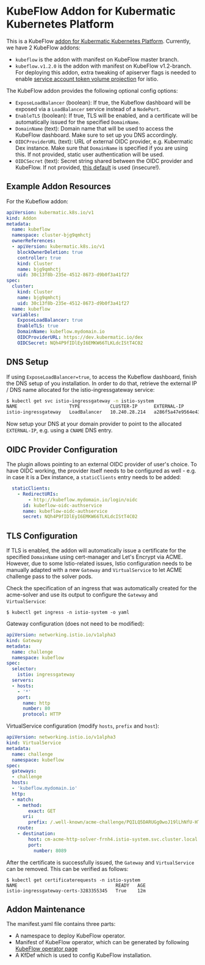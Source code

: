 # KubeFlow Addon for Kubermatic Kubernetes Platform
This is a KubeFlow [addon for Kubermatic Kubernetes Platform](https://docs.kubermatic.com/kubermatic/master/advanced/addons/).
Currently, we have 2 KubeFlow addons:
- `kubeflow` is the addon with manifest on KubeFlow master branch.
- `kubeflow.v1.2.0` is the addon with manifest on KubeFlow v1.2-branch. For deploying this addon, extra tweaking of apiserver flags is needed to enable [service account token volume projection](https://kubernetes.io/docs/tasks/configure-pod-container/configure-service-account/#service-account-token-volume-projection) for istio.

The KubeFlow addon provides the following optional config options:
- `ExposeLoadBalancer` (boolean): If true, the Kubeflow dashboard will be exposed via a `LoadBalancer` service instead of a `NodePort`.
- `EnableTLS` (boolean): If true, TLS will be enabled, and a certificate will be automatically issued for the specified `DomainName`.
- `DomainName` (text): Domain name that will be used to access the KubeFlow dashboard. Make sure to set up you DNS accordingly.
- `OIDCProviderURL` (text): URL of external OIDC provider, e.g. Kubermatic Dex instance. Make sure that `DomainName` is specified if you are using this. If not provided, static user authentication will be used.
- `OIDCSecret` (text): Secret string shared between the OIDC provider and KubeFlow. If not provided, [this default](https://github.com/kubeflow/manifests/blob/master/istio/oidc-authservice/base/params.env#L5) is used (insecure!).

## Example Addon Resources
For the Kubeflow addon:
```yaml
apiVersion: kubermatic.k8s.io/v1
kind: Addon
metadata:
  name: kubeflow
  namespace: cluster-bjg9qmhctj
  ownerReferences:
  - apiVersion: kubermatic.k8s.io/v1
    blockOwnerDeletion: true
    controller: true
    kind: Cluster
    name: bjg9qmhctj
    uid: 30c13f8b-235e-4512-8673-d9b0f3a41f27
spec:
  cluster:
    kind: Cluster
    name: bjg9qmhctj
    uid: 30c13f8b-235e-4512-8673-d9b0f3a41f27
  name: kubeflow
  variables:
    ExposeLoadBalancer: true
    EnableTLS: true
    DomainName: kubeflow.mydomain.io
    OIDCProviderURL: https://dev.kubermatic.io/dex
    OIDCSecret: NQh4P9fIDlEyI6EMKW66TLKLdcIStT4C02
```

## DNS Setup
If using `ExposeLoadBalancer=true`, to access the Kubeflow dashboard, finish the DNS setup of you installation. In order to do that, retrieve the external IP / DNS name allocated for the istio-ingressgateway service:
```bash
$ kubectl get svc istio-ingressgateway -n istio-system
NAME                   TYPE           CLUSTER-IP      EXTERNAL-IP                                                                  PORT(S)                                                                                                                                      AGE
istio-ingressgateway   LoadBalancer   10.240.28.214   a286f5a47e9564e43ab4165039e58e5e-1598660756.eu-central-1.elb.amazonaws.com   15020:31655/TCP,80:31380/TCP,443:31390/TCP,31400:31400/TCP,15029:32743/TCP,15030:30831/TCP,15031:32599/TCP,15032:30819/TCP,15443:31158/TCP   21m
```
Now setup your DNS at your domain provider to point to the allocated `EXTERNAL-IP`, e.g. using a `CNAME` DNS entry.

## OIDC Provider Configuration
The plugin allows pointing to an external OIDC provider of user's choice. To have OIDC working, the provider itself needs to be configured as well - e.g. in case it is a Dex instance, a `staticClients` entry needs to be added:
```yaml
  staticClients:
    - RedirectURIs:
        - http://kubeflow.mydomain.io/login/oidc
      id: kubeflow-oidc-authservice
      name: kubeflow-oidc-authservice
      secret: NQh4P9fIDlEyI6EMKW66TLKLdcIStT4C02
```

## TLS Configuration
If TLS is enabled, the addon will automatically issue a certificate for the specified `DomainName` using cert-manager and Let's Encrypt via ACME. However, due to some Istio-related issues, Istio configuration needs to be manually adapted with a new `Gateway` and `VirtualService` to let ACME challenge pass to the solver pods.

Check the specification of an ingress that was automatically created for the acme-solver and use its output to configure the `Gateway` and `VirtualService`:
```shell
$ kubectl get ingress -n istio-system -o yaml
```

Gateway configuration (does not need to be modified):
```yaml
apiVersion: networking.istio.io/v1alpha3
kind: Gateway
metadata:
  name: challenge
  namespace: kubeflow
spec:
  selector:
    istio: ingressgateway
  servers:
  - hosts:
    - '*'
    port:
      name: http
      number: 80
      protocol: HTTP
```

VirtualService configuration (modify `hosts`, `prefix` and `host`):
```yaml
apiVersion: networking.istio.io/v1alpha3
kind: VirtualService
metadata:
  name: challenge
  namespace: kubeflow
spec:
  gateways:
  - challenge
  hosts:
  - 'kubeflow.mydomain.io'
  http:
  - match:
    - method:
        exact: GET
      uri:
        prefix: /.well-known/acme-challenge/PQILQ5DARUGg0woJ19lLhNfU-HThRNndmb_epggYv78
    route:
    - destination:
        host: cm-acme-http-solver-frnh4.istio-system.svc.cluster.local
        port:
          number: 8089
```

After the certificate is successfully issued, the `Gateway` and `VirtualService` can be removed. This can be verified as follows:
```shell
$ kubectl get certificaterequests -n istio-system
NAME                                    READY   AGE
istio-ingressgateway-certs-3283355345   True    12m
```

## Addon Maintenance
The manifest.yaml file contains three parts:
- A namespace to deploy KubeFlow operator.
- Manifest of KubeFlow operator, which can be generated by following [KubeFlow operator page](https://github.com/kubermatic/kfctl/blob/master/operator.md#deployment-instructions)
- A KfDef which is used to config KubeFlow installation.
